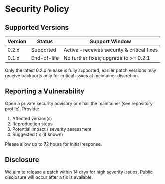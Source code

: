 # Security Policy

## Supported Versions

| Version | Status      | Support Window                                      |
|---------|-------------|-----------------------------------------------------|
| 0.2.x   | Supported   | Active – receives security & critical fixes         |
| 0.1.x   | End-of-life | No further fixes; upgrade to >= 0.2.1               |

Only the latest 0.2.x release is fully supported; earlier patch versions may receive backports only for critical issues at maintainer discretion.

## Reporting a Vulnerability

Open a private security advisory or email the maintainer (see repository profile). Provide:

1. Affected version(s)
2. Reproduction steps
3. Potential impact / severity assessment
4. Suggested fix (if known)

Please allow up to 72 hours for initial response.

## Disclosure

We aim to release a patch within 14 days for high severity issues. Public disclosure will occur after a fix is available.
